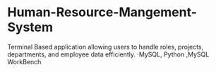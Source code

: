 # Human-Resource-Mangement-System
Terminal Based application allowing users to handle roles, projects, departments, and employee data efficiently. ·MySQL, Python ,MySQL WorkBench
